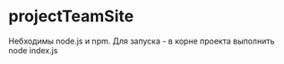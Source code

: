 # projectTeamSite
Небходимы node.js и npm.
Для запуска - в корне проекта выполнить 
    node index.js
